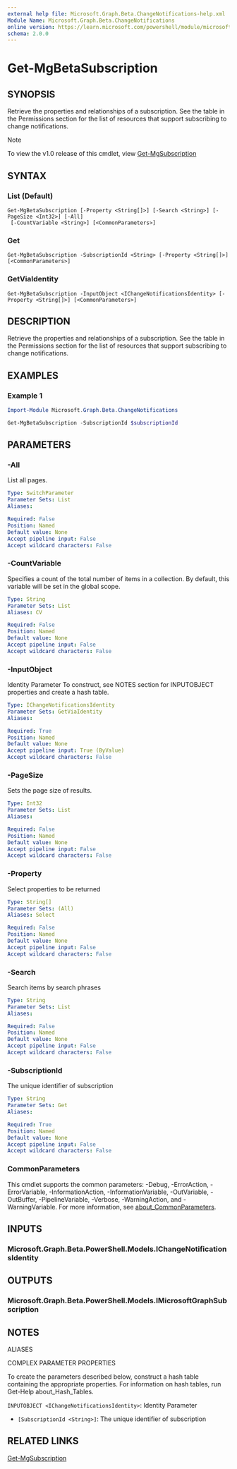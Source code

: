 ```yaml
---
external help file: Microsoft.Graph.Beta.ChangeNotifications-help.xml
Module Name: Microsoft.Graph.Beta.ChangeNotifications
online version: https://learn.microsoft.com/powershell/module/microsoft.graph.beta.changenotifications/get-mgbetasubscription
schema: 2.0.0
---
```


# Get-MgBetaSubscription

## SYNOPSIS
Retrieve the properties and relationships of a subscription.
See the table in the Permissions section for the list of resources that support subscribing to change notifications.

> [!NOTE]
> To view the v1.0 release of this cmdlet, view [Get-MgSubscription](/powershell/module/Microsoft.Graph.ChangeNotifications/Get-MgSubscription?view=graph-powershell-v1.0)

## SYNTAX

### List (Default)
```
Get-MgBetaSubscription [-Property <String[]>] [-Search <String>] [-PageSize <Int32>] [-All]
 [-CountVariable <String>] [<CommonParameters>]
```

### Get
```
Get-MgBetaSubscription -SubscriptionId <String> [-Property <String[]>] [<CommonParameters>]
```

### GetViaIdentity
```
Get-MgBetaSubscription -InputObject <IChangeNotificationsIdentity> [-Property <String[]>] [<CommonParameters>]
```

## DESCRIPTION
Retrieve the properties and relationships of a subscription.
See the table in the Permissions section for the list of resources that support subscribing to change notifications.

## EXAMPLES

### Example 1
```powershell
Import-Module Microsoft.Graph.Beta.ChangeNotifications

Get-MgBetaSubscription -SubscriptionId $subscriptionId

```
## PARAMETERS

### -All
List all pages.

```yaml
Type: SwitchParameter
Parameter Sets: List
Aliases:

Required: False
Position: Named
Default value: None
Accept pipeline input: False
Accept wildcard characters: False
```

### -CountVariable
Specifies a count of the total number of items in a collection.
By default, this variable will be set in the global scope.

```yaml
Type: String
Parameter Sets: List
Aliases: CV

Required: False
Position: Named
Default value: None
Accept pipeline input: False
Accept wildcard characters: False
```

### -InputObject
Identity Parameter
To construct, see NOTES section for INPUTOBJECT properties and create a hash table.

```yaml
Type: IChangeNotificationsIdentity
Parameter Sets: GetViaIdentity
Aliases:

Required: True
Position: Named
Default value: None
Accept pipeline input: True (ByValue)
Accept wildcard characters: False
```

### -PageSize
Sets the page size of results.

```yaml
Type: Int32
Parameter Sets: List
Aliases:

Required: False
Position: Named
Default value: None
Accept pipeline input: False
Accept wildcard characters: False
```

### -Property
Select properties to be returned

```yaml
Type: String[]
Parameter Sets: (All)
Aliases: Select

Required: False
Position: Named
Default value: None
Accept pipeline input: False
Accept wildcard characters: False
```

### -Search
Search items by search phrases

```yaml
Type: String
Parameter Sets: List
Aliases:

Required: False
Position: Named
Default value: None
Accept pipeline input: False
Accept wildcard characters: False
```

### -SubscriptionId
The unique identifier of subscription

```yaml
Type: String
Parameter Sets: Get
Aliases:

Required: True
Position: Named
Default value: None
Accept pipeline input: False
Accept wildcard characters: False
```

### CommonParameters
This cmdlet supports the common parameters: -Debug, -ErrorAction, -ErrorVariable, -InformationAction, -InformationVariable, -OutVariable, -OutBuffer, -PipelineVariable, -Verbose, -WarningAction, and -WarningVariable. For more information, see [about_CommonParameters](http://go.microsoft.com/fwlink/?LinkID=113216).

## INPUTS

### Microsoft.Graph.Beta.PowerShell.Models.IChangeNotificationsIdentity
## OUTPUTS

### Microsoft.Graph.Beta.PowerShell.Models.IMicrosoftGraphSubscription
## NOTES

ALIASES

COMPLEX PARAMETER PROPERTIES

To create the parameters described below, construct a hash table containing the appropriate properties. For information on hash tables, run Get-Help about_Hash_Tables.


`INPUTOBJECT <IChangeNotificationsIdentity>`: Identity Parameter
  - `[SubscriptionId <String>]`: The unique identifier of subscription

## RELATED LINKS
[Get-MgSubscription](/powershell/module/Microsoft.Graph.ChangeNotifications/Get-MgSubscription?view=graph-powershell-v1.0)



